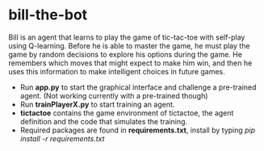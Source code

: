 # bill-the-bot

Bill is an agent that learns to play the game of tic-tac-toe with self-play using Q-learning. Before he is able to master the game, he must play the game by random decisions to explore his options during the game. He remembers which moves that might expect to make him win, and then he uses this information to make intelligent choices in future games.

- Run **app.py** to start the graphical interface and challenge a pre-trained agent. (Not working currently with a pre-trained though)
- Run **trainPlayerX.py** to start training an agent. 
- **tictactoe** contains the game environment of tictactoe, the agent definition and the code that simulates the training.
- Required packages are found in **requirements.txt**, install by typing *pip install -r requirements.txt*
